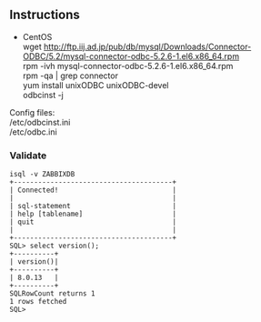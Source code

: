 ## Instructions
  
* CentOS  
wget http://ftp.iij.ad.jp/pub/db/mysql/Downloads/Connector-ODBC/5.2/mysql-connector-odbc-5.2.6-1.el6.x86_64.rpm  
rpm -ivh mysql-connector-odbc-5.2.6-1.el6.x86_64.rpm  
rpm -qa | grep connector  
yum install unixODBC unixODBC-devel  
odbcinst -j  
  

Config files:  
/etc/odbcinst.ini  
/etc/odbc.ini  


### Validate  

```
isql -v ZABBIXDB  
+---------------------------------------+  
| Connected!                            |  
|                                       |  
| sql-statement                         |  
| help [tablename]                      |  
| quit                                  |  
|                                       |  
+---------------------------------------+  
SQL> select version();  
+----------+  
| version()|  
+----------+  
| 8.0.13   |  
+----------+  
SQLRowCount returns 1  
1 rows fetched  
SQL>
```
